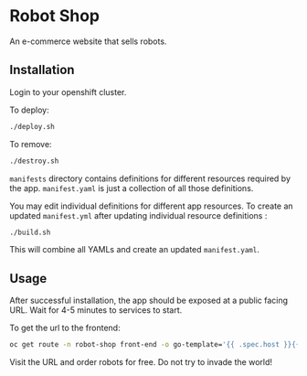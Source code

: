 # Robot Shop

An e-commerce website that sells robots.

## Installation

Login to your openshift cluster. 

To deploy:

```bash
./deploy.sh
```

To remove:

```bash
./destroy.sh
```

`manifests` directory contains definitions for different resources required by the app. `manifest.yaml` is just a collection of all those definitions. 

You may edit individual definitions for different app resources. To create an updated `manifest.yml` after updating individual resource definitions :

```bash
./build.sh
```

This will combine all YAMLs and create an updated `manifest.yaml`.

## Usage

After successful installation, the app should be exposed at a public facing URL. Wait for 4-5 minutes to services to start.

To get the url to the frontend:

```bash
oc get route -n robot-shop front-end -o go-template='{{ .spec.host }}{{ println }}'
```

Visit the URL and order robots for free. Do not try to invade the world!




